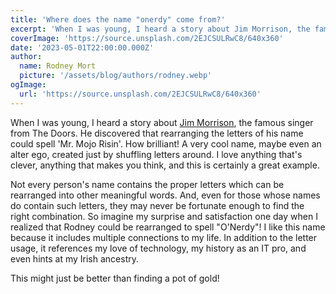 ```yaml
---
title: 'Where does the name "onerdy" come from?'
excerpt: 'When I was young, I heard a story about Jim Morrison, the famous singer from The Doors...'
coverImage: 'https://source.unsplash.com/2EJCSULRwC8/640x360'
date: '2023-05-01T22:00:00.000Z'
author:
  name: Rodney Mort
  picture: '/assets/blog/authors/rodney.webp'
ogImage:
  url: 'https://source.unsplash.com/2EJCSULRwC8/640x360'
---
```


When I was young, I heard a story about [Jim Morrison](https://en.wikipedia.org/wiki/Mr._Mojo_Risin), the famous singer from The Doors.  He discovered that rearranging the letters of his name could spell 'Mr. Mojo Risin'.  How brilliant!  A very cool name, maybe even an alter ego, created just by shuffling letters around.  I love anything that's clever, anything that makes you think, and this is certainly a great example.

Not every person's name contains the proper letters which can be rearranged into other meaningful words.  And, even for those whose names do contain such letters, they may never be fortunate enough to find the right combination.  So imagine my surprise and satisfaction one day when I realized that Rodney could be rearranged to spell "O'Nerdy"!  I like this name because it includes multiple connections to my life.  In addition to the letter usage, it references my love of technology, my history as an IT pro, and even hints at my Irish ancestry.

This might just be better than finding a pot of gold!